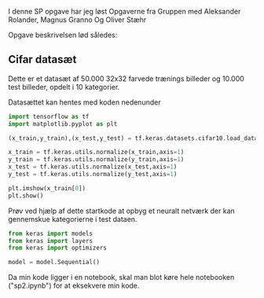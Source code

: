 I denne SP opgave har jeg løst Opgaverne fra Gruppen med Aleksander Rolander, Magnus Granno Og Oliver Stæhr

Opgave beskrivelsen lød således:

## Cifar datasæt

Dette er et datasæt af 50.000 32x32 farvede trænings billeder og 10.000 test billeder, opdelt i 10 kategorier.

Datasættet kan hentes med koden nedenunder

```python
import tensorflow as tf
import matplotlib.pyplot as plt

(x_train,y_train),(x_test,y_test) = tf.keras.datasets.cifar10.load_data()

x_train = tf.keras.utils.normalize(x_train,axis=1)
y_train = tf.keras.utils.normalize(y_train,axis=1)
x_test = tf.keras.utils.normalize(x_test,axis=1)
y_test = tf.keras.utils.normalize(y_test,axis=1)

plt.imshow(x_train[0])
plt.show()
```

Prøv ved hjælp af dette startkode at opbyg et neuralt netværk der kan gennemskue kategorierne i test dataen.

```python
from keras import models
from keras import layers
from keras import optimizers

model = model.Sequential()
```

Da min kode ligger i en notebook, skal man blot køre hele notebooken ("sp2.ipynb") for at eksekvere min kode.
